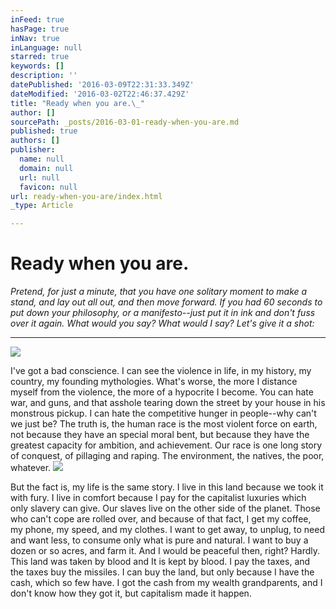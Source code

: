 ```yaml
---
inFeed: true
hasPage: true
inNav: true
inLanguage: null
starred: true
keywords: []
description: ''
datePublished: '2016-03-09T22:31:33.349Z'
dateModified: '2016-03-02T22:46:37.429Z'
title: "Ready when you are.\_"
author: []
sourcePath: _posts/2016-03-01-ready-when-you-are.md
published: true
authors: []
publisher:
  name: null
  domain: null
  url: null
  favicon: null
url: ready-when-you-are/index.html
_type: Article

---
```

# Ready when you are. 

_Pretend, for just a minute, that you have one solitary moment to make a stand, and lay out all out, and then move forward. If you had 60 seconds to put down your philosophy, or a manifesto--just put it in ink and don't fuss over it again. What would you say? What would I say? Let's give it a shot:_

____
![](https://the-grid-user-content.s3-us-west-2.amazonaws.com/65cc9111-f045-4a9e-9ac3-16fa4bde050f.jpg)

I've got a bad conscience. I can see the violence in life, in my history, my country, my founding mythologies. What's worse, the more I distance myself from the violence, the more of a hypocrite I become. You can hate war, and guns, and that asshole tearing down the street by your house in his monstrous pickup. I can hate the competitive hunger in people--why can't we just be? The truth is, the human race is the most violent force on earth, not because they have an special moral bent, but because they have the greatest capacity for ambition, and achievement. Our race is one long story of conquest, of pillaging and raping. The environment, the natives, the poor, whatever. ![](https://the-grid-user-content.s3-us-west-2.amazonaws.com/f61688e1-4c3d-44ab-9b4b-b801d5d9e73e.jpg)

But the fact is, my life is the same story. I live in this land because we took it with fury. I live in comfort because I pay for the capitalist luxuries which only slavery can give. Our slaves live on the other side of the planet. Those who can't cope are rolled over, and because of that fact, I get my coffee, my phone, my speed, and my clothes. I want to get away, to unplug, to need and want less, to consume only what is pure and natural. I want to buy a dozen or so acres, and farm it. And I would be peaceful then, right? Hardly. This land was taken by blood and It is kept by blood. I pay the taxes, and the taxes buy the missiles. I can buy the land, but only because I have the cash, which so few have. I got the cash from my wealth grandparents, and I don't know how they got it, but capitalism made it happen.